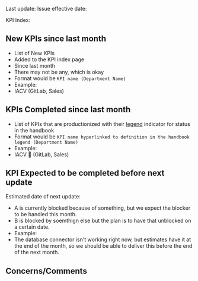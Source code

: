 <!---

This template is for the monthly KPI Status report. 

--->

Last update: <!--- Link to issue --->
Issue effective date: <!--- Date --->

KPI Index: 

## New KPIs since last month
* List of New KPIs
* Added to the KPI index page
* Since last month
* There may not be any, which is okay
* Format would be `KPI name (Department Name)`
* Example:
* IACV (GitLab, Sales)

## KPIs Completed since last month
* List of KPIs that are productionized with their [legend](https://about.gitlab.com/handbook/business-ops/data-team/kpi-index/#legend) indicator for status in the handbook
* Format would be `KPI name hyperlinked to definition in the handbook legend (Department Name)`
* Example: 
* IACV 🔗 (GitLab, Sales)

## KPI Expected to be completed before next update
Estimated date of next update:  <!--- Date --->
* A is currently blocked because of something, but we expect the blocker to be handled this month. 
* B is blocked by soemthign else but the plan is to have that unblocked on a certain date. 
* Example: 
* The database connector isn't working right now, but estimates have it at the end of the month, so we should be able to deliver this before the end of the next month. 

## Concerns/Comments 
<!---
List out any concerns or comments if this issue's scope changes while this issue is live. 
--->
